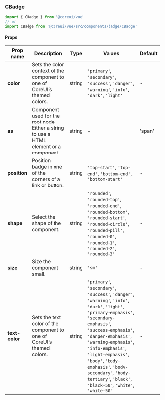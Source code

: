### CBadge

```jsx
import { CBadge } from '@coreui/vue'
// or
import CBadge from '@coreui/vue/src/components/badge/CBadge'
```

#### Props

| Prop name      | Description                                                                             | Type   | Values                                                                                                                                                                                                                                                                                                                                                                      | Default |
| -------------- | --------------------------------------------------------------------------------------- | ------ | --------------------------------------------------------------------------------------------------------------------------------------------------------------------------------------------------------------------------------------------------------------------------------------------------------------------------------------------------------------------------- | ------- |
| **color**      | Sets the color context of the component to one of CoreUI’s themed colors.               | string | `'primary'`, `'secondary'`, `'success'`, `'danger'`, `'warning'`, `'info'`, `'dark'`, `'light'`                                                                                                                                                                                                                                                                             | -       |
| **as**         | Component used for the root node. Either a string to use a HTML element or a component. | string | -                                                                                                                                                                                                                                                                                                                                                                           | 'span'  |
| **position**   | Position badge in one of the corners of a link or button.                               | string | `'top-start'`, `'top-end'`, `'bottom-end'`, `'bottom-start'`                                                                                                                                                                                                                                                                                                                | -       |
| **shape**      | Select the shape of the component.                                                      | string | `'rounded'`, `'rounded-top'`, `'rounded-end'`, `'rounded-bottom'`, `'rounded-start'`, `'rounded-circle'`, `'rounded-pill'`, `'rounded-0'`, `'rounded-1'`, `'rounded-2'`, `'rounded-3'`                                                                                                                                                                                      | -       |
| **size**       | Size the component small.                                                               | string | `'sm'`                                                                                                                                                                                                                                                                                                                                                                      | -       |
| **text-color** | Sets the text color of the component to one of CoreUI’s themed colors.                  | string | `'primary'`, `'secondary'`, `'success'`, `'danger'`, `'warning'`, `'info'`, `'dark'`, `'light'`, `'primary-emphasis'`, `'secondary-emphasis'`, `'success-emphasis'`, `'danger-emphasis'`, `'warning-emphasis'`, `'info-emphasis'`, `'light-emphasis'`, `'body'`, `'body-emphasis'`, `'body-secondary'`, `'body-tertiary'`, `'black'`, `'black-50'`, `'white'`, `'white-50'` | -       |

